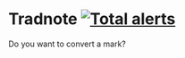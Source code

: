 # Tradnote [![Total alerts](https://img.shields.io/lgtm/alerts/g/VictorBetsch/Tradnote.svg?logo=lgtm&logoWidth=18)](https://lgtm.com/projects/g/VictorBetsch/Tradnote/alerts/)
Do you want to convert a mark?
